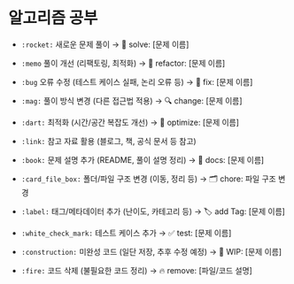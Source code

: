 # 알고리즘 공부

- `:rocket:` 새로운 문제 풀이 → 🚀 solve: [문제 이름]
- `:memo` 풀이 개선 (리팩토링, 최적화) → 📝 refactor: [문제 이름]
- `:bug` 오류 수정 (테스트 케이스 실패, 논리 오류 등) → 🐛 fix: [문제 이름]
- `:mag:` 풀이 방식 변경 (다른 접근법 적용) → 🔍 change: [문제 이름]
- `:dart:` 최적화 (시간/공간 복잡도 개선) → 🎯 optimize: [문제 이름]
- `:link:` 참고 자료 활용 (블로그, 책, 공식 문서 등 참고)

- `:book:` 문제 설명 추가 (README, 풀이 설명 정리) → 📖 docs: [문제 이름]
- `:card_file_box:` 폴더/파일 구조 변경 (이동, 정리 등) → 🗂️ chore: 파일 구조 변경
- `:label:` 태그/메타데이터 추가 (난이도, 카테고리 등) → 🏷 add Tag: [문제 이름]

- `:white_check_mark:` 테스트 케이스 추가 → ✅ test: [문제 이름]
- `:construction:` 미완성 코드 (일단 저장, 추후 수정 예정) → 🚧 WIP: [문제 이름]
- `:fire:` 코드 삭제 (불필요한 코드 정리) → 🔥 remove: [파일/코드 설명]

